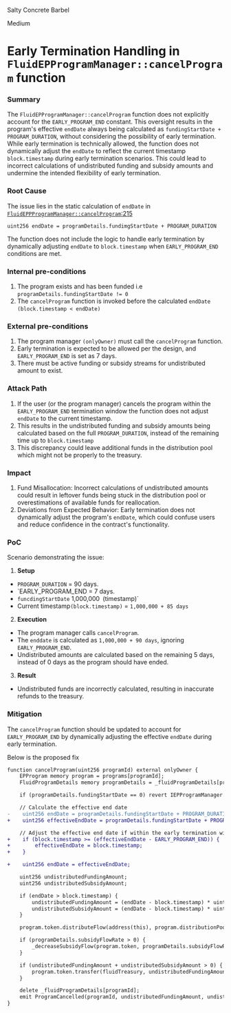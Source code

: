 Salty Concrete Barbel

Medium

# Early Termination Handling in `FluidEPProgramManager::cancelProgram` function

### Summary

The `FluidEPProgramManager::cancelProgram` function does not explicitly account for the `EARLY_PROGRAM_END` constant. This oversight results in the program's effective `endDate` always being calculated as `fundingStartDate + PROGRAM_DURATION`, without considering the possibility of early termination. While early termination is technically allowed, the function does not dynamically adjust the `endDate` to reflect the current timestamp `block.timestamp` during early termination scenarios. This could lead to incorrect calculations of undistributed funding and subsidy amounts and undermine the intended flexibility of early termination.

### Root Cause

The issue lies in the static calculation of `endDate` in  [`FluidEPPProgramManager::cancelProgram`:215](https://github.com/sherlock-audit/2024-11-superfluid-locking-contract/blob/1fa5f86024be5f269e1a0898b1f939f1d4cce149/fluid/packages/contracts/src/FluidEPProgramManager.sol#L215)

`uint256 endDate = programDetails.fundimgStartDate + PROGRAM_DURATION`

The function does not include the logic to handle early termination by dynamically adjusting `endDate` to `block.timestamp` when `EARLY_PROGRAM_END` conditions are met.

### Internal pre-conditions

1. The program exists and has been funded i.e `programDetails.fundingStartDate != 0`
2. The `cancelProgram` function is invoked before the calculated `endDate` `(block.timestamp < endDate)`

### External pre-conditions

1. The program manager `(onlyOwner)` must call the `cancelProgram` function.
2. Early termination is expected to be allowed per the design, and `EARLY_PROGRAM_END` is set as 7 days.
3. There must be active funding or subsidy streams for undistributed amount to exist.

### Attack Path

1. If the user (or the program manager) cancels the program within the `EARLY_PROGRAM_END` termination window the function does not adjust `endDate` to the current timestamp.
2. This results in the undistributed funding and subsidy amounts being calculated based on the full `PROGRAM_DURATION`, instead of the remaining time up to `block.timestamp`
3. This discrepancy could leave additional funds in the distribution pool which might not be properly to the treasury.

### Impact

1. Fund Misallocation: Incorrect calculations of undistributed amounts could result in leftover funds being stuck in the distribution pool or overestimations of available funds for reallocation.
2. Deviations from Expected Behavior: Early termination does not dynamically adjust the program's `endDate`, which could confuse users and reduce confidence in the contract's functionality.

### PoC

Scenario demonstrating the issue:
1. **Setup**

- `PROGRAM_DURATION` = 90 days.
- `EARLY_PROGRAM_END = 7 days.
- `funcdingStartDate` 1,000,000` `(timestamp)`
- Current timestamp`(block.timestamp)` = `1,000,000 + 85 days`

2. **Execution**

- The program manager calls `cancelProgram`.
- The `enddate` is calculated as `1,000,000 + 90 days`, ignoring `EARLY_PROGRAM_END`.
- Undistributed amounts are calculated based on the remaining 5 days, instead of 0 days as the program should have ended.

3. **Result**

- Undistributed funds are incorrectly calculated, resulting in inaccurate refunds to the treasury.

### Mitigation

The `cancelProgram` function should be updated to account for `EARLY_PROGRAM_END` by dynamically adjusting the effective `endDate` during early termination.

Below is the proposed fix

```diff
function cancelProgram(uint256 programId) external onlyOwner {
    EPProgram memory program = programs[programId];
    FluidProgramDetails memory programDetails = _fluidProgramDetails[programId];

    if (programDetails.fundingStartDate == 0) revert IEPProgramManager.INVALID_PARAMETER();

    // Calculate the effective end date
-    uint256 endDate = programDetails.fundingStartDate + PROGRAM_DURATION;
+    uint256 effectiveEndDate = programDetails.fundingStartDate + PROGRAM_DURATION;

    // Adjust the effective end date if within the early termination window
+    if (block.timestamp >= (effectiveEndDate - EARLY_PROGRAM_END)) {
+        effectiveEndDate = block.timestamp;
+    }

+    uint256 endDate = effectiveEndDate;

    uint256 undistributedFundingAmount;
    uint256 undistributedSubsidyAmount;

    if (endDate > block.timestamp) {
        undistributedFundingAmount = (endDate - block.timestamp) * uint96(programDetails.fundingFlowRate);
        undistributedSubsidyAmount = (endDate - block.timestamp) * uint96(programDetails.subsidyFlowRate);
    }

    program.token.distributeFlow(address(this), program.distributionPool, 0);

    if (programDetails.subsidyFlowRate > 0) {
        _decreaseSubsidyFlow(program.token, programDetails.subsidyFlowRate);
    }

    if (undistributedFundingAmount + undistributedSubsidyAmount > 0) {
        program.token.transfer(fluidTreasury, undistributedFundingAmount + undistributedSubsidyAmount);
    }

    delete _fluidProgramDetails[programId];
    emit ProgramCancelled(programId, undistributedFundingAmount, undistributedSubsidyAmount);
}

```
